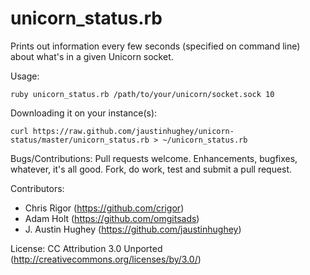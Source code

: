 # unicorn_status.rb

Prints out information every few seconds (specified on command line) about what's in a given Unicorn socket.

Usage:

    ruby unicorn_status.rb /path/to/your/unicorn/socket.sock 10

Downloading it on your instance(s):

    curl https://raw.github.com/jaustinhughey/unicorn-status/master/unicorn_status.rb > ~/unicorn_status.rb

Bugs/Contributions:
Pull requests welcome. Enhancements, bugfixes, whatever, it's all good. Fork, do work, test and submit a pull request.

Contributors:
 - Chris Rigor (https://github.com/crigor)
 - Adam Holt (https://github.com/omgitsads)
 - J. Austin Hughey (https://github.com/jaustinhughey)

License: CC Attribution 3.0 Unported (http://creativecommons.org/licenses/by/3.0/)